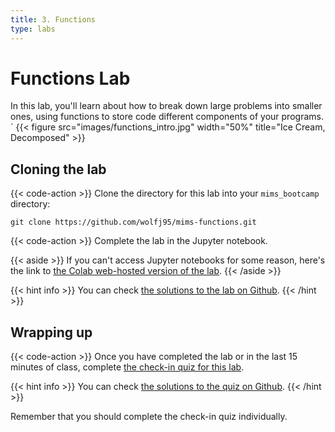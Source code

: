 ```yaml
---
title: 3. Functions
type: labs
---
```


# Functions Lab
In this lab, you'll learn about how to break down large problems into smaller ones,
using functions to store code different components of your programs.
`
{{< figure src="images/functions_intro.jpg" width="50%" title="Ice Cream, Decomposed" >}}

## Cloning the lab

{{< code-action >}} Clone the directory for this lab into your `mims_bootcamp`
directory:

```shell
git clone https://github.com/wolfj95/mims-functions.git
```

{{< code-action >}} Complete the lab in the Jupyter notebook.

{{< aside >}}
If you can't access Jupyter notebooks for some reason, here's the link to
[the Colab web-hosted version of the lab](https://colab.research.google.com/drive/1TFQnmaIh_2MTWaaR-xwY7zYCmlZ_W2Rp?usp=sharing).
{{< /aside >}}

{{< hint info >}}
You can check [the solutions to the lab on Github](https://github.com/wolfj95/mims-functions/blob/main/functions_solutions.ipynb).
{{< /hint >}}

## Wrapping up
{{< code-action >}} Once you have completed the lab or in the last 15 minutes of class, complete
[the check-in quiz for this lab](https://forms.gle/CqCxuJ5MgTwKmy3VA).

{{< hint info >}}
You can check [the solutions to the quiz on Github](https://github.com/wolfj95/mims-functions/blob/main/quiz.ipynb).
{{< /hint >}}

Remember that you should complete the check-in
quiz individually.
